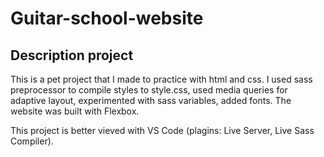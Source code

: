 # Guitar-school-website
## Description project

This is a pet project that I made to practice with html and css. I used sass preprocessor to compile styles to style.css, used media queries for adaptive layout,
experimented with sass variables, added fonts. The website was built with Flexbox. 

This project is better vieved with VS Code (plagins: Live Server, Live Sass Compiler).
